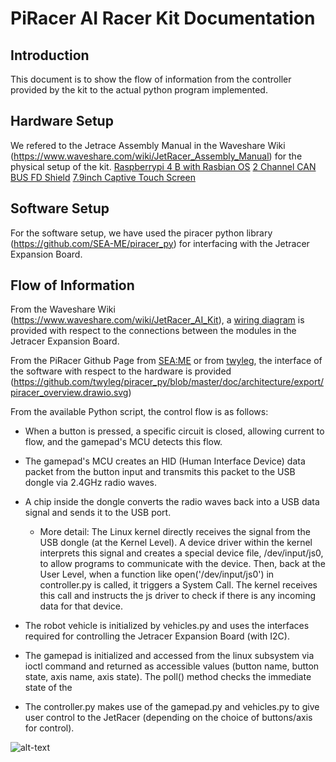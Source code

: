 # **PiRacer AI Racer Kit Documentation**

## Introduction

This document is to show the flow of information from the controller provided by the kit to the actual python program implemented.
</br>

## Hardware Setup

We refered to the Jetrace Assembly Manual in the Waveshare Wiki (https://www.waveshare.com/wiki/JetRacer_Assembly_Manual) for the physical setup of the kit.
[Raspberrypi 4 B with Rasbian OS](https://www.raspberrypi.com/documentation/computers/getting-started.html)
[2 Channel CAN BUS FD Shield](https://wiki.seeedstudio.com/2-Channel-CAN-BUS-FD-Shield-for-Raspberry-Pi/)
[7.9inch Captive Touch Screen](https://www.waveshare.com/7.9inch-hdmi-lcd.htm)
</br>

## Software Setup

For the software setup, we have used the piracer python library (https://github.com/SEA-ME/piracer_py) for interfacing with the Jetracer Expansion Board. 
</br>

## Flow of Information

From the Waveshare Wiki (https://www.waveshare.com/wiki/JetRacer_AI_Kit), a [wiring diagram](https://files.waveshare.com/upload/4/4a/JetRacer_Schematic.pdf) is provided with respect to the connections between the modules in the Jetracer Expansion Board.

From the PiRacer Github Page from [SEA:ME](https://github.com/SEA-ME/piracer_py/tree/master) or from [twyleg](https://github.com/twyleg/piracer_py/tree/master), the interface of the software with respect to the hardware is provided (https://github.com/twyleg/piracer_py/blob/master/doc/architecture/export/piracer_overview.drawio.svg)

From the available Python script, the control flow is as follows:

- When a button is pressed, a specific circuit is closed, allowing current to flow, and the gamepad's MCU detects this flow.
- The gamepad's MCU creates an HID (Human Interface Device) data packet from the button input and transmits this packet to the USB dongle via 2.4GHz radio waves.
- A chip inside the dongle converts the radio waves back into a USB data signal and sends it to the USB port.
    - More detail: The Linux kernel directly receives the signal from the USB dongle (at the Kernel Level). A device driver within the kernel interprets this signal and creates a special device file, /dev/input/js0, to allow programs to communicate with the device. Then, back at the User Level, when a function like open('/dev/input/js0') in controller.py is called, it triggers a System Call. The kernel receives this call and instructs the js driver to check if there is any incoming data for that device.


- The robot vehicle is initialized by vehicles.py and uses the interfaces required for controlling the Jetracer Expansion Board (with I2C). 
- The gamepad is initialized and accessed from the linux subsystem via ioctl command and returned as accessible values (button name, button state, axis name, axis state). The poll() method checks the immediate state of the
- The controller.py makes use of the gamepad.py and vehicles.py to give user control to the JetRacer (depending on the choice of buttons/axis for control).

![alt-text](https://github.com/SkySom13/DES_PiRacer-Assembly/blob/main/Diagrams/InformationFlow_PiRacer.drawio.svg)

</br>

